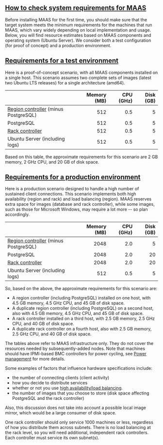 <!-- "MAAS installation requirements" -->
<a href="#heading--check-system-requirements-for-maas"><h2 id="heading--check-system-requirements-for-maas">How to check system requirements for MAAS</h2></a>

Before installing MAAS for the first time, you should make sure that the target system meets the minimum requirements for the machines that run MAAS, which vary widely depending on local implementation and usage.  Below, you will find resource estimates based on MAAS components and operating system (Ubuntu Server). We consider both a test configuration (for proof of concept) and a production environment.

<a href="#heading--test-environment"><h2 id="heading--test-environment">Requirements for a test environment</h2></a>

Here is a proof-of-concept scenario, with all MAAS components installed on a single host. This scenario assumes two complete sets of images (latest two Ubuntu LTS releases) for a single architecture (amd64).

| | Memory (MB) | CPU (GHz) | Disk (GB) |
|:---|----:|----:|----:|
| [Region controller](/t/maas-glossary/785#heading--controllers) (minus PostgreSQL) | 512 | 0.5 | 5 |
| PostgreSQL | 512 | 0.5 | 5 |
| [Rack controller](/t/maas-glossary/785#heading--controllers") | 512 | 0.5 | 5 |
| Ubuntu Server (including logs)| 512 | 0.5 | 5 |

Based on this table, the approximate requirements for this scenario are 2 GB memory, 2 GHz CPU, and 20 GB of disk space.

<a href="#heading--production-environment"><h2 id="heading--production-environment">Requirements for a production environment</h2></a>

Here is a production scenario designed to handle a high number of sustained client connections. This scenario implements both high availability (region and rack) and load balancing (region). MAAS reserves extra space for images (database and rack controller), while some images, such as those for Microsoft Windows, may require a lot more -- so plan accordingly.

| | Memory (MB) | CPU (GHz) | Disk (GB) |
|:---|----:|----:|----:|
| [Region controller](/t/maas-glossary/785#heading--controllers) (minus PostgreSQL) | 2048 | 2.0 | 5 |
| PostgreSQL | 2048 | 2.0 | 20 |
| [Rack controller](/t/maas-glossary/785#heading--controllers") | 2048 | 2.0 | 20 |
| Ubuntu Server (including logs)| 512 | 0.5 | 5 |

So, based on the above, the approximate requirements for this scenario are:

- A region controller (including PostgreSQL) installed on one host, with 4.5 GB memory, 4.5 GHz CPU, and 45 GB of disk space.
- A duplicate region controller (including PostgreSQL) on a second host, also with 4.5 GB memory, 4.5 GHz CPU, and 45 GB of disk space.
- A rack controller installed on a third host, with 2.5 GB memory, 2.5 GHz CPU, and 40 GB of disk space.
- A duplicate rack controller on a fourth host, also with 2.5 GB memory, 2.5 GHz CPU, and 40 GB of disk space.

The tables above refer to MAAS infrastructure only. They do not cover the resources needed by subsequently-added nodes. Note that machines should have IPMI-based BMC controllers for power cycling, see [Power management](/t/power-management-reference/5246) for more details.

Some examples of factors that influence hardware specifications include:

- the number of connecting clients (client activity)
- how you decide to distribute services
- whether or not you use [high availability/load balancing](/t/how-to-enable-high-availability/5120).
- the number of images that you choose to store (disk space affecting PostgreSQL and the rack controller)

Also, this discussion does not take into account a possible local image mirror, which would be a large consumer of disk space.

One rack controller should only service 1000 machines or less, regardless of how you distribute them across subnets. There is no load balancing at the rack level, so you will need additional, independent rack controllers. Each controller must service its own subnet(s).
